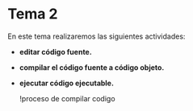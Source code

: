 # Tema 2

En este tema realizaremos las siguientes actividades:

- **editar código fuente.**
- **compilar el código fuente a código objeto.**
- **ejecutar código ejecutable.**

  !proceso de compilar codigo[](https://localdab.org/wp-content/uploads/2022/11/Compiler-2.jpg)
